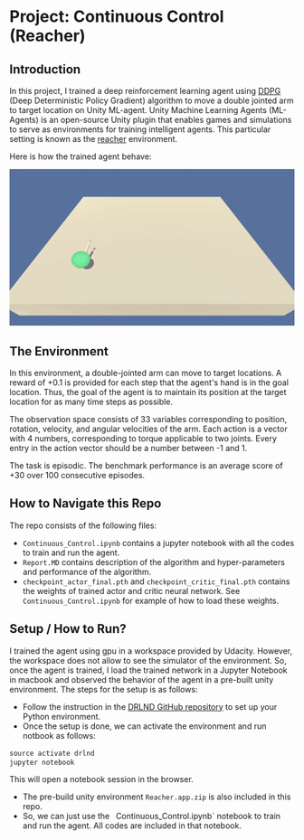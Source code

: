# Project: Continuous Control (Reacher)

## Introduction

In this project, I trained a deep reinforcement learning agent using [DDPG](https://arxiv.org/pdf/1509.02971.pdf) (Deep Deterministic Policy Gradient) algorithm to move a double jointed arm to target location on Unity ML-agent. Unity Machine Learning Agents (ML-Agents) is an open-source Unity plugin that enables games and simulations to serve as environments for training intelligent agents. This particular setting is known as the [reacher](https://github.com/Unity-Technologies/ml-agents/blob/master/docs/Learning-Environment-Examples.md#reacher) environment.

Here is how the trained agent behave:

[image_1]: reacher.gif "Trained Agents"
![Trained Agents][image_1]


## The Environment

In this environment, a double-jointed arm can move to target locations. A reward of +0.1 is provided for each step that the agent's hand is in the goal location. Thus, the goal of the agent is to maintain its position at the target location for as many time steps as possible.

The observation space consists of 33 variables corresponding to position, rotation, velocity, and angular velocities of the arm. Each action is a vector with 4 numbers, corresponding to torque applicable to two joints. Every entry in the action vector should be a number between -1 and 1.

The task is episodic. The benchmark performance is an average score of +30 over 100 consecutive episodes.

## How to Navigate this Repo
The repo consists of the following files:
- `Continuous_Control.ipynb` contains a jupyter notebook with all the codes to train and run the agent.
- `Report.MD` contains description of the algorithm and hyper-parameters and performance of the algorithm.
- `checkpoint_actor_final.pth` and `checkpoint_critic_final.pth` contains the weights of trained actor and critic neural network. See  `Continuous_Control.ipynb` for example of how to load these weights.

## Setup / How to Run?

I trained the agent using gpu in a workspace provided by Udacity. However, the workspace does not allow to see the simulator of the environment. So, once the agent is trained, I load the trained network in a Jupyter Notebook in macbook and observed the behavior of the agent in a pre-built unity environment. The steps for the setup is as follows:

- Follow the instruction in the [DRLND GitHub repository](https://github.com/udacity/deep-reinforcement-learning#dependencies) to set up your Python environment. 
- Once the setup is done, we can activate the environment and run notbook as follows:
```
source activate drlnd
jupyter notebook
```
This will open a notebook session in the browser.
- The pre-build unity environment `Reacher.app.zip` is also included in this repo.
- So, we can just use the ` `Continuous_Control.ipynb` notebook to train and run the agent. All codes are included in that notebook.



